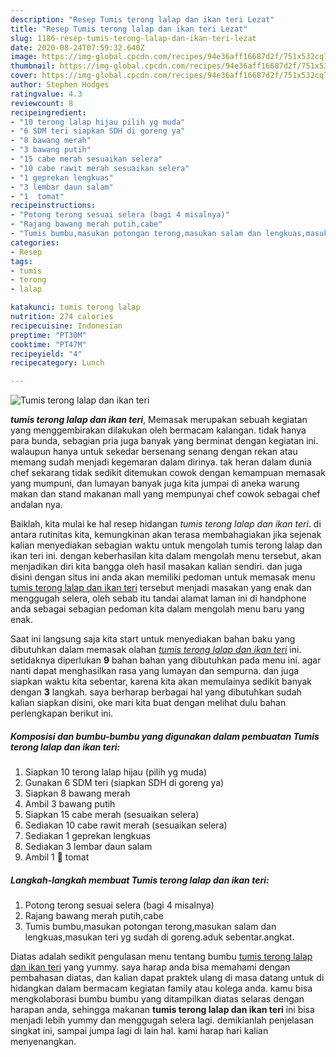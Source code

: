 ```yaml
---
description: "Resep Tumis terong lalap dan ikan teri Lezat"
title: "Resep Tumis terong lalap dan ikan teri Lezat"
slug: 1186-resep-tumis-terong-lalap-dan-ikan-teri-lezat
date: 2020-08-24T07:59:32.640Z
image: https://img-global.cpcdn.com/recipes/94e36aff16687d2f/751x532cq70/tumis-terong-lalap-dan-ikan-teri-foto-resep-utama.jpg
thumbnail: https://img-global.cpcdn.com/recipes/94e36aff16687d2f/751x532cq70/tumis-terong-lalap-dan-ikan-teri-foto-resep-utama.jpg
cover: https://img-global.cpcdn.com/recipes/94e36aff16687d2f/751x532cq70/tumis-terong-lalap-dan-ikan-teri-foto-resep-utama.jpg
author: Stephen Hodges
ratingvalue: 4.3
reviewcount: 8
recipeingredient:
- "10 terong lalap hijau pilih yg muda"
- "6 SDM teri siapkan SDH di goreng ya"
- "8 bawang merah"
- "3 bawang putih"
- "15 cabe merah sesuaikan selera"
- "10 cabe rawit merah sesuaikan selera"
- "1 geprekan lengkuas"
- "3 lembar daun salam"
- "1  tomat"
recipeinstructions:
- "Potong terong sesuai selera (bagi 4 misalnya)"
- "Rajang bawang merah putih,cabe"
- "Tumis bumbu,masukan potongan terong,masukan salam dan lengkuas,masukan teri yg sudah di goreng.aduk sebentar.angkat."
categories:
- Resep
tags:
- tumis
- terong
- lalap

katakunci: tumis terong lalap 
nutrition: 274 calories
recipecuisine: Indonesian
preptime: "PT30M"
cooktime: "PT47M"
recipeyield: "4"
recipecategory: Lunch

---
```



![Tumis terong lalap dan ikan teri](https://img-global.cpcdn.com/recipes/94e36aff16687d2f/751x532cq70/tumis-terong-lalap-dan-ikan-teri-foto-resep-utama.jpg)

<b><i>tumis terong lalap dan ikan teri</i></b>, Memasak merupakan sebuah kegiatan yang menggembirakan dilakukan oleh bermacam kalangan. tidak hanya para bunda, sebagian pria juga banyak yang berminat dengan kegiatan ini. walaupun hanya untuk sekedar bersenang senang dengan rekan atau memang sudah menjadi kegemaran dalam dirinya. tak heran dalam dunia chef sekarang tidak sedikit ditemukan cowok dengan kemampuan memasak yang mumpuni, dan lumayan banyak juga kita jumpai di aneka warung makan dan stand makanan mall yang mempunyai chef cowok sebagai chef andalan nya.

Baiklah, kita mulai ke hal resep hidangan <i>tumis terong lalap dan ikan teri</i>. di antara rutinitas kita, kemungkinan akan terasa membahagiakan jika sejenak kalian menyediakan sebagian waktu untuk mengolah tumis terong lalap dan ikan teri ini. dengan keberhasilan kita dalam mengolah menu tersebut, akan menjadikan diri kita bangga oleh hasil masakan kalian sendiri. dan juga disini dengan situs ini anda akan memiliki pedoman untuk memasak menu <u>tumis terong lalap dan ikan teri</u> tersebut menjadi masakan yang enak dan menggugah selera, oleh sebab itu tandai alamat laman ini di handphone anda sebagai sebagian pedoman kita dalam mengolah menu baru yang enak.




Saat ini langsung saja kita start untuk menyediakan bahan baku yang dibutuhkan dalam memasak olahan <u><i>tumis terong lalap dan ikan teri</i></u> ini. setidaknya diperlukan <b>9</b> bahan bahan yang dibutuhkan pada menu ini. agar nanti dapat menghasilkan rasa yang lumayan dan sempurna. dan juga siapkan waktu kita sebentar, karena kita akan memulainya sedikit banyak dengan <b>3</b> langkah. saya berharap berbagai hal yang dibutuhkan sudah kalian siapkan disini, oke mari kita buat dengan melihat dulu bahan perlengkapan berikut ini.

<!--inarticleads1-->

##### Komposisi dan bumbu-bumbu yang digunakan dalam pembuatan Tumis terong lalap dan ikan teri:

1. Siapkan 10 terong lalap hijau (pilih yg muda)
1. Gunakan 6 SDM teri (siapkan SDH di goreng ya)
1. Siapkan 8 bawang merah
1. Ambil 3 bawang putih
1. Siapkan 15 cabe merah (sesuaikan selera)
1. Sediakan 10 cabe rawit merah (sesuaikan selera)
1. Sediakan 1 geprekan lengkuas
1. Sediakan 3 lembar daun salam
1. Ambil 1 🍅 tomat




<!--inarticleads2-->

##### Langkah-langkah membuat Tumis terong lalap dan ikan teri:

1. Potong terong sesuai selera (bagi 4 misalnya)
1. Rajang bawang merah putih,cabe
1. Tumis bumbu,masukan potongan terong,masukan salam dan lengkuas,masukan teri yg sudah di goreng.aduk sebentar.angkat.




Diatas adalah sedikit pengulasan menu tentang bumbu <u>tumis terong lalap dan ikan teri</u> yang yummy. saya harap anda bisa memahami dengan pembahasan diatas, dan kalian dapat praktek ulang di masa datang untuk di hidangkan dalam bermacam kegiatan family atau kolega anda. kamu bisa mengkolaborasi bumbu bumbu yang ditampilkan diatas selaras dengan harapan anda, sehingga makanan <b>tumis terong lalap dan ikan teri</b> ini bisa menjadi lebih yummy dan menggugah selera lagi. demikianlah penjelasan singkat ini, sampai jumpa lagi di lain hal. kami harap hari kalian menyenangkan.
